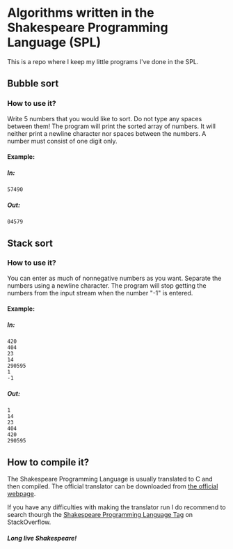 # Algorithms written in the Shakespeare Programming Language (SPL)

This is a repo where I keep my little programs I've done in the SPL.

## Bubble sort

### How to use it?

Write 5 numbers that you would like to sort. Do not type any spaces between them!
The program will print the sorted array of numbers. It will neither print a newline character
nor spaces between the numbers. A number must consist of one digit only.

#### Example:
##### In:
```
57490
```
##### Out:
```
04579
```

## Stack sort

### How to use it?

You can enter as much of nonnegative numbers as you want.
Separate the numbers using a newline character. The program will stop getting the
numbers from the input stream when the number "-1" is entered.

#### Example:
##### In:
```
420
404
23
14
290595
1
-1
```
##### Out:
```
1
14
23
404
420
290595
```

## How to compile it?

The Shakespeare Programming Language is usually translated
to C and then compiled. The official translator can be downloaded
from [the official webpage][2].

If you have any difficulties with making the translator run I do recommend
to search thourgh the [Shakespeare Programming Language Tag][1] on StackOverflow.

[1]: http://stackoverflow.com/questions/tagged/shakespeare-lang
[2]: http://shakespearelang.sourceforge.net

##### Long live Shakespeare!
